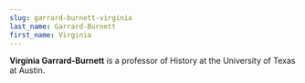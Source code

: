 ```yaml
---
slug: garrard-burnett-virginia
last_name: Garrard-Burnett
first_name: Virginia
---
```

**Virginia Garrard-Burnett** is a professor of History at the University of Texas at Austin.